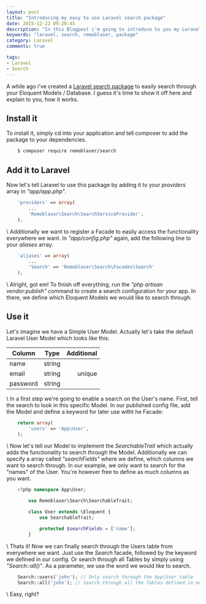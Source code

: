 ```yaml
---
layout: post
title: "Introducing my easy to use Laravel search package"
date: 2015-12-22 09:20:45
description: "In this Blogpost i'm going to introduce to you my Laravel search package."
keywords: "laravel, search, remoblaser, package"
category: Laravel
comments: true

tags:
- Laravel
- Search
---
```


A while ago i've created a [Laravel search package](https://github.com/remoblaser/laravel-search) to easily search through your Eloquent Models / Database. I guess it's time to show it off here and explain to you, how it works.

## Install it
To install it, simply cd into your application and tell composer to add the package to your dependencies.

~~~bash
    $ composer require remoblaser/search
~~~

## Add it to Laravel

Now let's tell Laravel to use this package by adding it to your *providers* array in *"app/app.php"*.

~~~php
    'providers' => array(
        ...
        'Remoblaser\Search\SearchServiceProvider',
    ),
~~~

  \\
Additionally we want to register a Facade to easily access the functionality everywhere we want.
In *"app/config.php"* again, add the following line to your *aliases* array.

~~~php
    'aliases' => array(
        ...
        'Search' => 'Remoblaser\Search\Facades\Search'
    ),
~~~
  \\
Alright, got em! To finish off everything, run the *"php artisan vendor:publish"* command to create a search configuration for your app. In there, we define which Eloquent Models we would like to search through.

## Use it
Let's imagine we have a Simple User Model. Actually let's take the default Laravel User Model which looks like this:

| Column        | Type            | Additional  |
| ------------- |:---------------:| -----------:|
| name          | string          |             |
| email         | string          | unique      |
| password      | string          |             |

  \\
In a first step we're going to enable a search on the User's name.
First, tell the search to look in this specific Model.
In our published config file, add the Model and define a keyword for later use witht he Facade:

~~~php
    return array(
        'users' => 'App\User',
    );
~~~

  \\
Now let's tell our Model to implement the *SearchableTrait* which actually adds the functionality to search through the Model.
Additionally we can specify a array called *"searchFields"* where we define, which columns we want to search through.
In our example, we only want to search for the "names" of the User. You're however free to define as much columns as you want.

~~~php 
    <?php namespace App\User;

        use Remoblaser\Search\SearchableTrait;

        class User extends \Eloquent {
            use SearchableTrait;

            protected $searchFields = ['name'];
        }
~~~

  \\
Thats it! Now we can finally search through the Users table from everywhere we want.
Just use the *Search* facade, followed by the keyword we defined in our config.
Or search through all Tables by simply using *"Search::all()"*.
As a parameter, we use the word we would like to search.

~~~php  
    Search::users('john'); // Only search through the App\User table
    Search::all('john'); // Search through all the Tables defined in our config
~~~

  \\
Easy, right? 